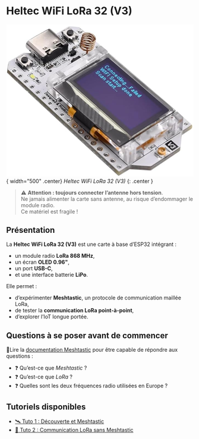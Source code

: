 # Heltec WiFi LoRa 32 (V3)

![Heltec WiFi LoRa 32 V3](./images/heltec_wifi_lora_32_v3.png){ width="500" .center}
*Heltec WiFi LoRa 32 (V3)* 
{: .center }

> ⚠️ **Attention : toujours connecter l’antenne hors tension**.  
> Ne jamais alimenter la carte sans antenne, au risque d’endommager le module radio.  
> Ce matériel est fragile !

## Présentation

La **Heltec WiFi LoRa 32 (V3)** est une carte à base d’ESP32 intégrant :
- un module radio **LoRa 868 MHz**,
- un écran **OLED 0.96"**,
- un port **USB-C**,
- et une interface batterie **LiPo**.

Elle permet :  
- d’expérimenter **Meshtastic**, un protocole de communication maillée LoRa,  
- de tester la **communication LoRa point-à-point**,  
- d’explorer l’IoT longue portée.  

## Questions à se poser avant de commencer

🔗Lire la [documentation Meshtastic](https://meshtastic.org/docs/introduction/) pour être capable de répondre aux questions :  
- ❓ Qu’est-ce que *Meshtastic* ?  
- ❓ Qu’est-ce que *LoRa* ?  
- ❓ Quelles sont les deux fréquences radio utilisées en Europe ? 

## Tutoriels disponibles
- [🛰️ Tuto 1 : Découverte et Meshtastic](tuto-1-meshtastic.md)
- [📡 Tuto 2 : Communication LoRa sans Meshtastic](tuto-2-lora-sans-meshtastic.md)

